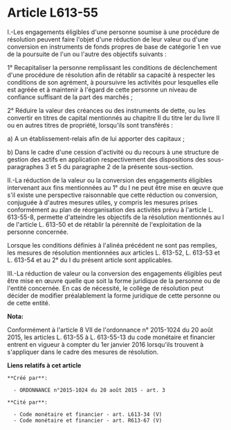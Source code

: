 # Article L613-55

I.-Les engagements éligibles d'une personne soumise à une procédure de résolution peuvent faire l'objet d'une réduction de
leur valeur ou d'une conversion en instruments de fonds propres de base de catégorie 1 en vue de la poursuite de l'un ou
l'autre des objectifs suivants : 

1° Recapitaliser la personne remplissant les conditions de déclenchement d'une procédure de résolution afin de rétablir sa
capacité à respecter les conditions de son agrément, à poursuivre les activités pour lesquelles elle est agréée et à
maintenir à l'égard de cette personne un niveau de confiance suffisant de la part des marchés ; 

2° Réduire la valeur des créances ou des instruments de dette, ou les convertir en titres de capital mentionnés au chapitre
II du titre Ier du livre II ou en autres titres de propriété, lorsqu'ils sont transférés : 

a) A un établissement-relais afin de lui apporter des capitaux ; 

b) Dans le cadre d'une cession d'activité ou du recours à une structure de gestion des actifs en application respectivement
des dispositions des sous-paragraphes 3 et 5 du paragraphe 2 de la présente sous-section. 

II.-La réduction de la valeur ou la conversion des engagements éligibles intervenant aux fins mentionnées au 1° du I ne peut
être mise en œuvre que s'il existe une perspective raisonnable que cette réduction ou conversion, conjuguée à d'autres
mesures utiles, y compris les mesures prises conformément au plan de réorganisation des activités prévu à l'article L.
613-55-8, permette d'atteindre les objectifs de la résolution mentionnés au I de l'article L. 613-50 et de rétablir la
pérennité de l'exploitation de la personne concernée. 

Lorsque les conditions définies à l'alinéa précédent ne sont pas remplies, les mesures de résolution mentionnées aux articles
L. 613-52, L. 613-53 et L. 613-54 et au 2° du I du présent article sont applicables. 

III.-La réduction de valeur ou la conversion des engagements éligibles peut être mise en œuvre quelle que soit la forme
juridique de la personne ou de l'entité concernée. En cas de nécessité, le collège de résolution peut décider de modifier
préalablement la forme juridique de cette personne ou de cette entité.

**Nota:**

Conformément à l'article 8 VII de l'ordonnance n° 2015-1024 du 20 août 2015, les articles L. 613-55 à L. 613-55-13 du code
monétaire et financier entrent en vigueur à compter du 1er janvier 2016 lorsqu'ils trouvent à s'appliquer dans le cadre des
mesures de résolution.

**Liens relatifs à cet article**

	**Créé par**:

	  - ORDONNANCE n°2015-1024 du 20 août 2015 - art. 3

	**Cité par**:

	  - Code monétaire et financier - art. L613-34 (V)
	  - Code monétaire et financier - art. R613-67 (V)
